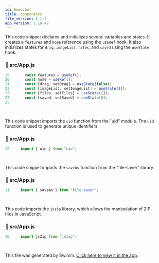 ```yaml
---
id: 6ewvvbet
title: components
file_version: 1.1.3
app_version: 1.18.42
---
```


This code snippet declares and initializes several variables and states. It creates a `features` and `home` reference using the `useRef` hook. It also initializes states for `drag`, `imageList`, `files`, and `saved` using the `useState` hook.
<!-- NOTE-swimm-snippet: the lines below link your snippet to Swimm -->
### 📄 src/App.js
```javascript
19       const features = useRef();
20       const home = useRef();
21       const [drag, setDrag] = useState(false);
22       const [imageList, setImageList] = useState([]);
23       const [files, setFiles] = useState([]);
24       const [saved, setSaved] = useState(0);
25     
```

<br/>

This code snippet imports the `uid` function from the "uid" module. The `uid` function is used to generate unique identifiers.
<!-- NOTE-swimm-snippet: the lines below link your snippet to Swimm -->
### 📄 src/App.js
```javascript
12     import { uid } from "uid";
```

<br/>

This code snippet imports the `saveAs` function from the "file-saver" library.
<!-- NOTE-swimm-snippet: the lines below link your snippet to Swimm -->
### 📄 src/App.js
```javascript
11     import { saveAs } from "file-saver";
```

<br/>

This code imports the `jszip` library, which allows the manipulation of ZIP files in JavaScript.
<!-- NOTE-swimm-snippet: the lines below link your snippet to Swimm -->
### 📄 src/App.js
```javascript
10     import jsZip from "jszip";
```

<br/>

This file was generated by Swimm. [Click here to view it in the app](https://app.swimm.io/repos/Z2l0aHViJTNBJTNBaW1nbWluaWZ5LmNvJTNBJTNBYmVlcmtheWFzbGFu/docs/6ewvvbet).
